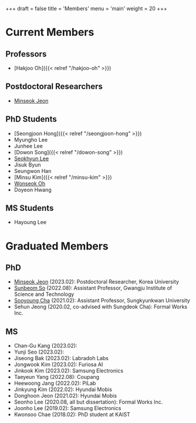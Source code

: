 +++
draft = false
title = 'Members'
menu = 'main'
weight = 20
+++

# Current Members

## Professors

- [Hakjoo Oh]({{< relref "/hakjoo-oh" >}})

## Postdoctoral Researchers
- [Minseok Jeon](https://minseokjgit.github.io/)

## PhD Students
- [Seongjoon Hong]({{< relref "/seongjoon-hong" >}})
- Myungho Lee
- Junhee Lee
- [Dowon Song]({{< relref "/dowon-song" >}})
- [Seokhyun Lee](https://seokhyunlee.info/)
- Jisuk Byun
- Seungwon Han
- [Minsu Kim]({{< relref "/minsu-kim" >}})
- [Wonseok Oh](https://marinelay.pages.dev/)
- Doyeon Hwang

## MS Students
- Hayoung Lee

# Graduated Members

## PhD
- [Minseok Jeon](https://minseokjgit.github.io/) (2023.02): Postdoctoral Researcher, Korea University
- [Sunbeom So](https://sites.google.com/site/sunbeomsoprl/) (2022.08): Assistant Professor, Gwangju Institute of Science and Technology
- [Sooyoung Cha](https://sites.google.com/view/sooyoungcha/) (2021.02): Assistant Professor, Sungkyunkwan University
- Sehun Jeong (2020.02, co-advised with Sungdeok Cha): Formal Works Inc.

## MS
- Chan-Gu Kang (2023.02):
- Yunji Seo (2023.02):
- Jiseong Bak (2023.02): Labradoh Labs
- Jongwook Kim (2023.02): Furiosa AI
- Jinkook Kim (2023.02): Samsung Electronics
- Taeyeun Yang (2022.08): Coupang
- Heewoong Jang (2022.02): PiLab
- Jinkyung Kim (2022.02): Hyundai Mobis
- Donghoon Jeon (2021.02): Hyundai Mobis
- Seonho Lee (2020.08, all but dissertation): Formal Works Inc.
- Joonho Lee (2019.02): Samsung Electronics
- Kwonsoo Chae (2018.02): PhD student at KAIST
